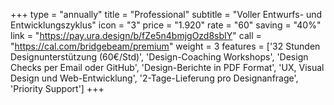 +++
type = "annually"
title = "Professional"
subtitle = "Voller Entwurfs- und Entwicklungszyklus"
icon = "3"
price = "1.920"
rate = "60"
saving = "40%"
link = "https://pay.ura.design/b/fZe5n4bmjgOzd8sbIY"
call = "https://cal.com/bridgebeam/premium"
weight = 3
features = ['32 Stunden Designunterstützung (60€/Std)', 'Design-Coaching Workshops', 'Design Checks per Email oder GitHub', 'Design-Berichte in PDF Format', 'UX, Visual Design und Web-Entwicklung', '2-Tage-Lieferung pro Designanfrage', 'Priority Support']
+++